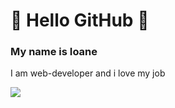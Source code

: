 # :yellow_heart: Hello GitHub :yellow_heart:
<h3>My name is Ioane</h3>
<p>I am web-developer and i love my job</p>

<!--![Waning Crescent](https://github.com/ioane-stacks/ioane-stacks/blob/master/PlanetsOnly.png)-->
<link rel="stylesheet" href="https://raw.githubusercontent.com/ioane-stacks/ioane-stacks/master/style.css">

<img class="myimg" src="https://github.com/ioane-stacks/ioane-stacks/blob/master/PlanetsOnly.png">
